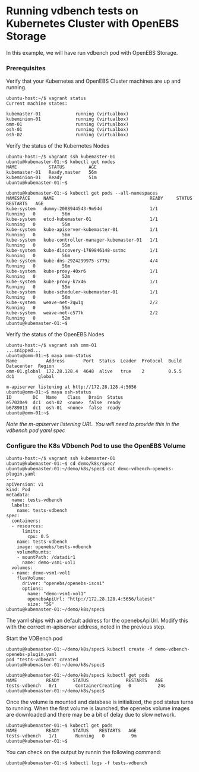 # Running vdbench tests on Kubernetes Cluster with OpenEBS Storage

In this example, we will have run vdbench pod with OpenEBS Storage. 

### Prerequisites

Verify that your Kubernetes and OpenEBS Cluster machines are up and running.

```
ubuntu-host:~/$ vagrant status
Current machine states:

kubemaster-01             running (virtualbox)
kubeminion-01             running (virtualbox)
omm-01                    running (virtualbox)
osh-01                    running (virtualbox)
osh-02                    running (virtualbox)
```

Verify the status of the Kubernetes Nodes
```
ubuntu-host:~/$ vagrant ssh kubemaster-01
ubuntu@kubemaster-01:~$ kubectl get nodes
NAME            STATUS         AGE
kubemaster-01   Ready,master   56m
kubeminion-01   Ready          51m
ubuntu@kubemaster-01:~$ 

ubuntu@kubemaster-01:~$ kubectl get pods --all-namespaces
NAMESPACE     NAME                                    READY     STATUS    RESTARTS   AGE
kube-system   dummy-2088944543-9m94d                  1/1       Running   0          56m
kube-system   etcd-kubemaster-01                      1/1       Running   0          55m
kube-system   kube-apiserver-kubemaster-01            1/1       Running   0          56m
kube-system   kube-controller-manager-kubemaster-01   1/1       Running   0          55m
kube-system   kube-discovery-1769846148-sstmc         1/1       Running   0          56m
kube-system   kube-dns-2924299975-s779z               4/4       Running   0          56m
kube-system   kube-proxy-40xr6                        1/1       Running   0          52m
kube-system   kube-proxy-k7x46                        1/1       Running   0          55m
kube-system   kube-scheduler-kubemaster-01            1/1       Running   0          56m
kube-system   weave-net-2qw1g                         2/2       Running   0          55m
kube-system   weave-net-c577k                         2/2       Running   0          52m
ubuntu@kubemaster-01:~$ 

```

Verify the status of the OpenEBS Nodes
```
ubuntu-host:~/$ vagrant ssh omm-01
...snipped...
ubuntu@omm-01:~$ maya omm-status
Name           Address       Port  Status  Leader  Protocol  Build  Datacenter  Region
omm-01.global  172.28.128.4  4648  alive   true    2         0.5.5  dc1         global

m-apiserver listening at http://172.28.128.4:5656
ubuntu@omm-01:~$ maya osh-status
ID        DC   Name    Class   Drain  Status
e57020e9  dc1  osh-02  <none>  false  ready
b6789013  dc1  osh-01  <none>  false  ready
ubuntu@omm-01:~$ 
```
*Note the m-apiserver listening URL. You will need to provide this in the vdbench pod yaml spec*

### Configure the K8s VDbench Pod to use the OpenEBS Volume

```
ubuntu-host:~/$ vagrant ssh kubemaster-01
ubuntu@kubemaster-01:~$ cd demo/k8s/spec/
ubuntu@kubemaster-01:~/demo/k8s/spec$ cat demo-vdbench-openebs-plugin.yaml 
---
apiVersion: v1
kind: Pod
metadata:
  name: tests-vdbench
  labels:
    name: tests-vdbench
spec:
  containers:
  - resources:
      limits:
        cpu: 0.5
    name: tests-vdbench
    image: openebs/tests-vdbench
    volumeMounts:
    - mountPath: /datadir1
      name: demo-vsm1-vol1
  volumes:
  - name: demo-vsm1-vol1
    flexVolume:
      driver: "openebs/openebs-iscsi"
      options:
        name: "demo-vsm1-vol1"
        openebsApiUrl: "http://172.28.128.4:5656/latest"
        size: "5G"
ubuntu@kubemaster-01:~/demo/k8s/spec$ 
```
The yaml ships with an default address for the openebsApiUrl. Modify this with the correct m-apiserver address, noted in the previous step. 


Start the VDBench pod
```
ubuntu@kubemaster-01:~/demo/k8s/spec$ kubectl create -f demo-vdbench-openebs-plugin.yaml
pod "tests-vdbench" created
ubuntu@kubemaster-01:~/demo/k8s/spec$ 
```

```
ubuntu@kubemaster-01:~/demo/k8s/spec$ kubectl get pods
NAME           READY     STATUS              RESTARTS   AGE
tests-vdbench   0/1       ContainerCreating   0          24s
ubuntu@kubemaster-01:~/demo/k8s/spec$ 
```

Once the volume is mounted and database is initialized, the pod status turns to running. When the first volume is launched, the openebs volume images are downloaded and there may be a bit of delay due to slow network. 

```
ubuntu@kubemaster-01:~$ kubectl get pods
NAME           READY     STATUS    RESTARTS   AGE
tests-vdbench   1/1       Running   0          9m
ubuntu@kubemaster-01:~$ 
```

You can check on the output by runnin the following command:
```
ubuntu@kubemaster-01:~$ kubectl logs -f tests-vdbench
```

